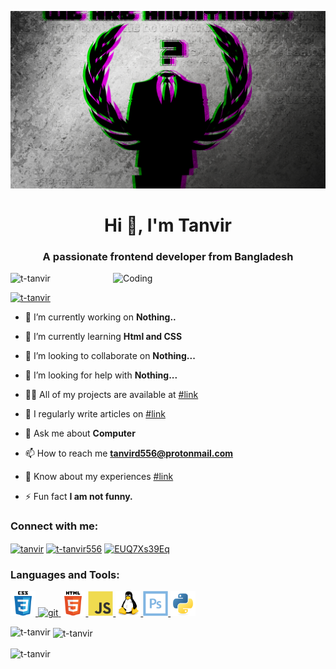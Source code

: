 ![MasterHead](https://github.com/T-Tanvir/T-Tanvir/blob/main/Github%20Banner-1280x720.png)

<h1 align="center">Hi 👋, I'm Tanvir</h1>
<h3 align="center">A passionate frontend developer from Bangladesh</h3>

<img align="right" alt="Coding" width="340px" src="https://media3.giphy.com/media/qgQUggAC3Pfv687qPC/giphy.gif?cid=ecf05e47hgsvsifadbe97byyr3zaw9ry1wqarx4c5cjujqyk&amp;rid=giphy.gif&amp;ct=g">

<p align="left"> <img src="https://komarev.com/ghpvc/?username=t-tanvir&label=Profile%20views&color=0e75b6&style=flat" alt="t-tanvir" /> </p>

<p align="left"> <a href="https://github.com/ryo-ma/github-profile-trophy"><img src="https://github-profile-trophy.vercel.app/?username=t-tanvir" alt="t-tanvir" /></a> </p>

- 🔭 I’m currently working on **Nothing..**

- 🌱 I’m currently learning **Html and CSS**

- 👯 I’m looking to collaborate on **Nothing...**

- 🤝 I’m looking for help with **Nothing...**

- 👨‍💻 All of my projects are available at [#link](#link)

- 📝 I regularly write articles on [#link](#link)

- 💬 Ask me about **Computer**

- 📫 How to reach me **tanvird556@protonmail.com**

- 📄 Know about my experiences [#link](#link)

- ⚡ Fun fact **I am not funny.**

<h3 align="left">Connect with me:</h3>
<p align="left">
<a href="https://fb.com/tanvir" target="blank"><img align="center" src="https://raw.githubusercontent.com/rahuldkjain/github-profile-readme-generator/master/src/images/icons/Social/facebook.svg" alt="tanvir" height="30" width="40" /></a>
<a href="https://instagram.com/t-tanvir556" target="blank"><img align="center" src="https://raw.githubusercontent.com/rahuldkjain/github-profile-readme-generator/master/src/images/icons/Social/instagram.svg" alt="t-tanvir556" height="30" width="40" /></a>
<a href="https://discord.gg/EUQ7Xs39Eq" target="blank"><img align="center" src="https://raw.githubusercontent.com/rahuldkjain/github-profile-readme-generator/master/src/images/icons/Social/discord.svg" alt="EUQ7Xs39Eq" height="30" width="40" /></a>
</p>

<h3 align="left">Languages and Tools:</h3>
<p align="left"> <a href="https://www.w3schools.com/css/" target="_blank" rel="noreferrer"> <img src="https://raw.githubusercontent.com/devicons/devicon/master/icons/css3/css3-original-wordmark.svg" alt="css3" width="40" height="40"/> </a> <a href="https://git-scm.com/" target="_blank" rel="noreferrer"> <img src="https://www.vectorlogo.zone/logos/git-scm/git-scm-icon.svg" alt="git" width="40" height="40"/> </a> <a href="https://www.w3.org/html/" target="_blank" rel="noreferrer"> <img src="https://raw.githubusercontent.com/devicons/devicon/master/icons/html5/html5-original-wordmark.svg" alt="html5" width="40" height="40"/> </a> <a href="https://developer.mozilla.org/en-US/docs/Web/JavaScript" target="_blank" rel="noreferrer"> <img src="https://raw.githubusercontent.com/devicons/devicon/master/icons/javascript/javascript-original.svg" alt="javascript" width="40" height="40"/> </a> <a href="https://www.linux.org/" target="_blank" rel="noreferrer"> <img src="https://raw.githubusercontent.com/devicons/devicon/master/icons/linux/linux-original.svg" alt="linux" width="40" height="40"/> </a> <a href="https://www.photoshop.com/en" target="_blank" rel="noreferrer"> <img src="https://raw.githubusercontent.com/devicons/devicon/master/icons/photoshop/photoshop-line.svg" alt="photoshop" width="40" height="40"/> </a> <a href="https://www.python.org" target="_blank" rel="noreferrer"> <img src="https://raw.githubusercontent.com/devicons/devicon/master/icons/python/python-original.svg" alt="python" width="40" height="40"/> </a> </p>

<p><img align="left" src="https://github-readme-stats.vercel.app/api/top-langs?username=t-tanvir&show_icons=true&locale=en&layout=compact" alt="t-tanvir" /></p>

<p>&nbsp;<img align="center" src="https://github-readme-stats.vercel.app/api?username=t-tanvir&show_icons=true&locale=en" alt="t-tanvir" /></p>

<p><img align="center" src="https://github-readme-streak-stats.herokuapp.com/?user=t-tanvir&" alt="t-tanvir" /></p>
